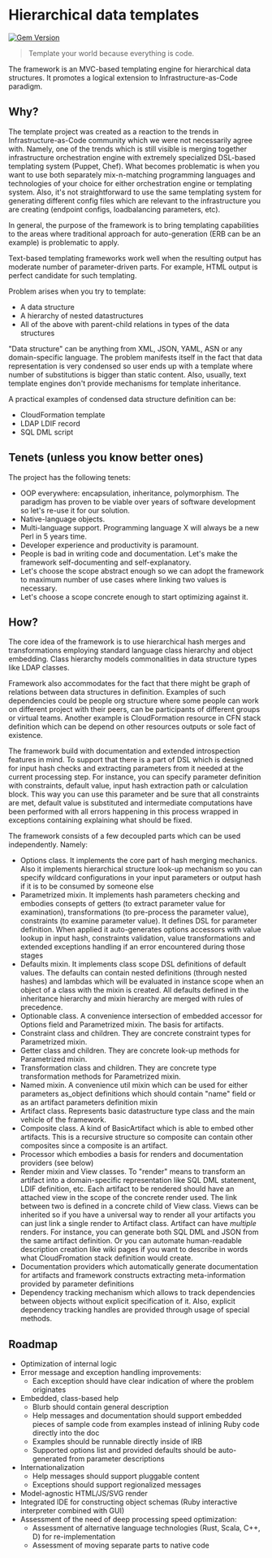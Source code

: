 # Hierarchical data templates
[![Gem Version](https://badge.fury.io/rb/cloud-templates.svg)](https://badge.fury.io/rb/cloud-templates)

> Template your world because everything is code.

The framework is an MVC-based templating engine for hierarchical data structures.
It promotes a logical extension to Infrastructure-as-Code paradigm.

## Why?
The template project was created as a reaction to the trends in Infrastructure-as-Code community
which we were not necessarily agree with. Namely, one of the trends which is still visible is
merging together infrastructure orchestration engine with extremely specialized DSL-based
templating system (Puppet, Chef). What becomes problematic is when you want to use both separately
mix-n-matching programming languages and technologies of your choice for either orchestration
engine or templating system. Also, it's not straightforward to use the same templating system for
generating different config files which are relevant to the infrastructure you are creating
(endpoint configs, loadbalancing parameters, etc).

In general, the purpose of the framework is to bring templating capabilities to the areas where
traditional approach for auto-generation (ERB can be an example) is problematic to apply.

Text-based templating frameworks work well when the resulting output has moderate number of
parameter-driven parts. For example, HTML output is perfect candidate for such templating.

Problem arises when you try to template:
* A data structure
* A hierarchy of nested datastructures
* All of the above with parent-child relations in types of the data
  structures

"Data structure" can be anything from XML, JSON, YAML, ASN or any domain-specific language.
The problem manifests itself in the fact that data representation is very condensed so user
ends up with a template where number of substitutions is bigger than static content.
Also, usually, text template engines don't provide mechanisms for template inheritance.

A practical examples of condensed data structure definition can be:
* CloudFormation template
* LDAP LDIF record
* SQL DML script

## Tenets (unless you know better ones)
The project has the following tenets:
* OOP everywhere: encapsulation, inheritance, polymorphism. The paradigm has proven to be viable
  over years of software development so let's re-use it for our solution.
* Native-language objects.
* Multi-language support. Programming language X will always be a new Perl in 5 years time.
* Developer experience and productivity is paramount.
* People is bad in writing code and documentation. Let's make the framework self-documenting and
  self-explanatory.
* Let's choose the scope abstract enough so we can adopt the framework to maximum number of use
  cases where linking two values is necessary.
* Let's choose a scope concrete enough to start optimizing against it.

## How?
The core idea of the framework is to use hierarchical hash merges
and transformations employing standard language class hierarchy and
object embedding. Class hierarchy models commonalities in data
structure types like LDAP classes.

Framework also accommodates for the fact that there might be graph
of relations between data structures in definition. Examples of
such dependencies could be people org structure where some people
can work on different project with their peers, can be participants
of different groups or virtual teams. Another example is
CloudFormation resource in CFN stack definition which can be depend
on other resources outputs or sole fact of existence.

The framework build with documentation and extended introspection
features in mind. To support that there is a part of DSL which is
designed for input hash checks and extracting parameters from it
needed at the current processing step. For instance, you can specify
parameter definition with constraints, default value, input hash
extraction path or calculation block. This way you can use this
parameter and be sure that all constraints are met, default value is
substituted and intermediate computations have been performed with
all errors happening in this process wrapped in exceptions
containing explaining what should be fixed.

The framework consists of a few decoupled parts which can be used
independently. Namely:
* Options class. It implements the core part of hash merging mechanics.
  Also it implements hierarchical structure look-up mechanism so
  you can specify wildcard configurations in your input parameters
  or output hash if it is to be consumed by someone else
* Parametrized mixin. It implements hash parameters checking and
  embodies consepts of getters (to extract parameter value for examination),
  transformations (to pre-process the parameter value), constraints
  (to examine parameter value). It defines DSL for parameter definition.
  When applied it auto-generates options accessors with value lookup in input
  hash, constraints validation, value transformations and extended exceptions
  handling if an error encountered during those stages
* Defaults mixin. It implements class scope DSL definitions of default values.
  The defaults can contain nested definitions (through nested hashes) and
  lambdas which will be evaluated in instance scope when an object of a class
  with the mixin is created. All defaults defined in the inheritance hierarchy
  and mixin hierarchy are merged with rules of precedence.
* Optionable class. A convenience intersection of embedded accessor
  for Options field and Parametrized mixin. The basis for artifacts.
* Constraint class and children. They are concrete constraint types
  for Parametrized mixin.
* Getter class and children. They are concrete look-up methods for
  Parametrized mixin.
* Transformation class and children. They are concrete type
  transformation methods for Parametrized mixin.
* Named mixin. A convenience util mixin which can be used for either
  parameters as_object definitions which should contain "name" field
  or as an artifact parameters definition mixin
* Artifact class. Represents basic datastructure type class and
  the main vehicle of the framework.
* Composite class. A kind of BasicArtifact which is able to
  embed other artifacts. This is a recursive structure so composite
  can contain other composites since a composite is an artifact.
* Processor which embodies a basis for renders and documentation
  providers (see below)
* Render mixin and View classes. To "render" means to transform an
  artifact into a domain-specific representation like SQL DML statement,
  LDIF definition, etc. Each artifact to be rendered should have an attached
  view in the scope of the concrete render used. The link between two is
  defined in a concrete child of View class. Views can be inherited so if you
  have a universal way to render all your artifacts you can just link a single
  render to Artifact class. Artifact can have *multiple* renders. For instance,
  you can generate both SQL DML and JSON from the same artifact definition. Or
  you can automate human-readable description creation like wiki
  pages if you want to describe in words what CloudFromation stack
  definition would create.
* Documentation providers which automatically generate documentation for
  artifacts and framework constructs extracting meta-information provided
  by parameter definitions
* Dependency tracking mechanism which allows to track dependencies between
  objects without explicit specification of it. Also, explicit dependency
  tracking handles are provided through usage of special methods.

## Roadmap

* Optimization of internal logic
* Error message and exception handling improvements:
  * Each exception should have clear indication of where the problem originates
* Embedded, class-based help
  * Blurb should contain general description
  * Help messages and documentation should support embedded pieces of sample code from examples
    instead of inlining Ruby code directly into the doc
  * Examples should be runnable directly inside of IRB
  * Supported options list and provided defaults should be auto-generated from parameter
    descriptions
* Internationalization
  * Help messages should support pluggable content
  * Exceptions should support regionalized messages
* Model-agnostic HTML/JS/SVG render
* Integrated IDE for constructing object schemas (Ruby interactive interpreter combined with
  GUI)
* Assessment of the need of deep processing speed optimization:
  * Assessment of alternative language technologies (Rust, Scala, C++, D) for re-implementation
  * Assessment of moving separate parts to native code

